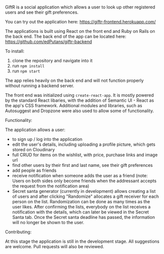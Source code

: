 GiftR is a social application which allows a user to look up other registered users and see their gift preferences.


You can try out the application here: https://giftr-frontend.herokuapp.com/

The applications is built using React on the front end and Ruby on Rails on the back end.
The back end of the app can be located here: https://github.com/edPutans/giftr-backend

To install:

1. clone the repository and navigate into it
2. run ```npm install```
3. run ```npm start```

The app relies heavily on the back end and will not function properly without running a backend server.

The front end was initialized using ```create-react-app```.
It is mostly powered by the standard React libaries, with the addition of Semantic UI - React as the app's CSS framework.
Additional modules and libraries, such as Autosuggest and Dropzone were also used to allow some of functionality.

Functionality:

The application allows a user:
- to sign up / log into the application
- edit the user's details, including uploading a profile picture, which gets stored on Cloudinary
- full CRUD for items on the wishlist, with price, purchase links and image url
- find other users by their first and last name, see their gift preferences
- add people as friends
- receive notification when someone adds the user as a friend
(note: Users on both sides only become friends when the addressant accepts the request from the notification area)
- Secret santa generator (currently in development) allows creating a list of users and after clicking "Randomize" allocates a gift receiver for each person on the list. Randomization can be done as many times as the user likes. After confirming the lists, everybody on the list receives a notification with the details, which can later be viewed in the Secret Santa tab. Once the Secret santa deadline has passed, the information will no longer be shown to the user.

Contributing:

At this stage the application is still in the development stage. All suggestions are welcome. Pull requests will also be reviewed.
